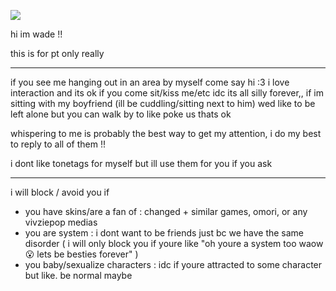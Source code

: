  ![](https://files.catbox.moe/ogcbka.gif)

hi im wade !!

this is for pt only really

---

if you see me hanging out in an area by myself come say hi :3 i love interaction and its ok if you come sit/kiss me/etc idc its all silly forever,, if im sitting with my boyfriend (ill be cuddling/sitting next to him) wed like to be left alone but you can walk by to like poke us thats ok

whispering to me is probably the best way to get my attention, i do my best to reply to all of them !!

i dont like tonetags for myself but ill use them for you if you ask

---

i will block / avoid you if
- you have skins/are a fan of : changed + similar games, omori, or any vivziepop medias
- you are system : i dont want to be friends just bc we have the same disorder ( i will only block you if youre like "oh youre a system too waow 😮 lets be besties forever" )
- you baby/sexualize characters : idc if youre attracted to some character but like. be normal maybe
